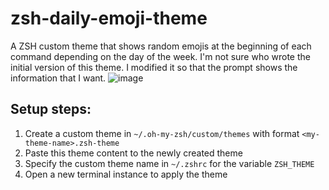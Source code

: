 # zsh-daily-emoji-theme

A ZSH custom theme that shows random emojis at the beginning of each command depending on the day of the week. I'm not sure who wrote the initial version of this theme. I modified it so that the prompt shows the information that I want.
![image](https://user-images.githubusercontent.com/92749263/165156981-4936be7a-b887-42fb-a065-81c93ae8ffbd.png)


## Setup steps:
1. Create a custom theme in `~/.oh-my-zsh/custom/themes` with format `<my-theme-name>.zsh-theme`
2. Paste this theme content to the newly created theme
3. Specify the custom theme name in `~/.zshrc` for the variable `ZSH_THEME`
4. Open a new terminal instance to apply the theme
